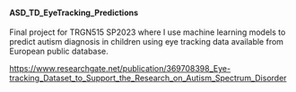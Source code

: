 #### ASD_TD_EyeTracking_Predictions 
Final project for TRGN515 SP2023 where I use machine learning models to predict autism diagnosis in children using eye tracking data available from European public database.

https://www.researchgate.net/publication/369708398_Eye-tracking_Dataset_to_Support_the_Research_on_Autism_Spectrum_Disorder
